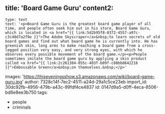 title: 'Board Game Guru'
content2:
  -
    type: text
    text: '<p>Board Game Guru is the greatest board game player of all time, and people often seek him out in his store, Board Game Guru, which is located in <a href="{{ link:5d2b95f8-0372-4557-a97c-c3c40d7a2f9e }}">The Adobe Skyscraper</a>&nbsp;to learn secrets of old board games and find out what board game he is currently into. He has greenish skin, long arms to make reaching a board game from a cross-legged position very easy, and very strong eyes, with which he observes every possible movement of the board game.</p><p>People sometimes imitate the board game guru by applying a skin product called <a href="{{ link:2c261384-055c-403f-b09f-c88bb8642216 }}">Embossable Green</a>&nbsp;on themselves.&nbsp;</p>'
images: 'https://thiseveningsshow.s3.amazonaws.com/wiki/board-game-guru.jpg'
author: 7328c14f-7ec2-4511-a24d-29a1c5ce23eb
import_id: 30dc92fb-4956-479b-a43c-99fdf4ce4837
id: 0147d9a5-d0ff-4eca-8506-bd6e8ee3b750
tags:
  - people
  - criminals
